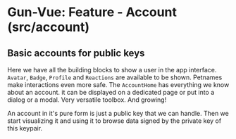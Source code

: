 # Gun-Vue: Feature - Account (src/account)

## Basic accounts for public keys

Here we have all the building blocks to show a user in the app interface. `Avatar`, `Badge`, `Profile` and `Reactions` are available to be shown. Petnames make interactions even more safe. The `AccountHome` has everything we know about an account. it can be displayed on a dedicated page or put into a dialog or a modal. Very versatile toolbox. And growing!

An account in it's pure form is just a public key that we can handle. Then we start visualizing it and using it to browse data signed by the private key of this keypair. 
